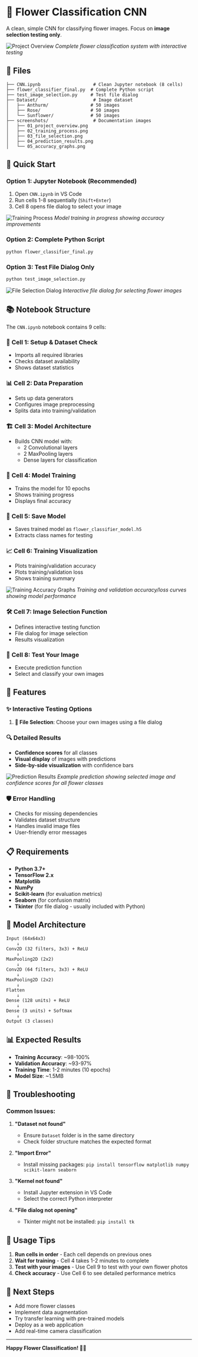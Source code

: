 # 🌺 Flower Classification CNN

A clean, simple CNN for classifying flower images. Focus on **image selection testing only**.

![Project Overview](screenshots/01_project_overview.png)
*Complete flower classification system with interactive testing*

## 📁 Files

```
├── CNN.ipynb                    # Clean Jupyter notebook (8 cells)
├── flower_classifier_final.py  # Complete Python script
├── test_image_selection.py     # Test file dialog
├── Dataset/                     # Image dataset
│   ├── Anthurm/                # 50 images
│   ├── Rose/                   # 50 images
│   └── Sunflower/              # 50 images
├── screenshots/                 # Documentation images
│   ├── 01_project_overview.png
│   ├── 02_training_process.png
│   ├── 03_file_selection.png
│   ├── 04_prediction_results.png
│   └── 05_accuracy_graphs.png
```

## 🚀 Quick Start

### Option 1: Jupyter Notebook (Recommended)

1. Open `CNN.ipynb` in VS Code
2. Run cells 1-8 sequentially (`Shift+Enter`)
3. Cell 8 opens file dialog to select your image

![Training Process](screenshots/02_training_process.png)
*Model training in progress showing accuracy improvements*

### Option 2: Complete Python Script

```bash
python flower_classifier_final.py
```

### Option 3: Test File Dialog Only

```bash
python test_image_selection.py
```

![File Selection Dialog](screenshots/03_file_selection.png)
*Interactive file dialog for selecting flower images*

## 📚 Notebook Structure

The `CNN.ipynb` notebook contains 9 cells:

### 🔧 **Cell 1: Setup & Dataset Check**
- Imports all required libraries
- Checks dataset availability
- Shows dataset statistics

### 📊 **Cell 2: Data Preparation**
- Sets up data generators
- Configures image preprocessing
- Splits data into training/validation

### 🏗️ **Cell 3: Model Architecture**
- Builds CNN model with:
  - 2 Convolutional layers
  - 2 MaxPooling layers
  - Dense layers for classification

### 🎯 **Cell 4: Model Training**
- Trains the model for 10 epochs
- Shows training progress
- Displays final accuracy

### 💾 **Cell 5: Save Model**
- Saves trained model as `flower_classifier_model.h5`
- Extracts class names for testing

### 📈 **Cell 6: Training Visualization**
- Plots training/validation accuracy
- Plots training/validation loss
- Shows training summary

![Training Accuracy Graphs](screenshots/05_accuracy_graphs.png)
*Training and validation accuracy/loss curves showing model performance*

### 🛠️ **Cell 7: Image Selection Function**
- Defines interactive testing function
- File dialog for image selection
- Results visualization

### 🧪 **Cell 8: Test Your Image**
- Execute prediction function
- Select and classify your own images

## 🎯 Features

### ✨ **Interactive Testing Options**

1. **📁 File Selection**: Choose your own images using a file dialog

### 🔍 **Detailed Results**

- **Confidence scores** for all classes
- **Visual display** of images with predictions
- **Side-by-side visualization** with confidence bars

![Prediction Results](screenshots/04_prediction_results.png)
*Example prediction showing selected image and confidence scores for all flower classes*

### 🛡️ **Error Handling**

- Checks for missing dependencies
- Validates dataset structure
- Handles invalid image files
- User-friendly error messages

## 📋 Requirements

- **Python 3.7+**
- **TensorFlow 2.x**
- **Matplotlib**
- **NumPy**
- **Scikit-learn** (for evaluation metrics)
- **Seaborn** (for confusion matrix)
- **Tkinter** (for file dialog - usually included with Python)

## 🎨 Model Architecture

```
Input (64x64x3)
    ↓
Conv2D (32 filters, 3x3) + ReLU
    ↓
MaxPooling2D (2x2)
    ↓
Conv2D (64 filters, 3x3) + ReLU
    ↓
MaxPooling2D (2x2)
    ↓
Flatten
    ↓
Dense (128 units) + ReLU
    ↓
Dense (3 units) + Softmax
    ↓
Output (3 classes)
```

## 📊 Expected Results

- **Training Accuracy**: ~98-100%
- **Validation Accuracy**: ~93-97%
- **Training Time**: 1-2 minutes (10 epochs)
- **Model Size**: ~1.5MB

## 🔧 Troubleshooting

### Common Issues:

1. **"Dataset not found"**
   - Ensure `Dataset` folder is in the same directory
   - Check folder structure matches the expected format

2. **"Import Error"**
   - Install missing packages: `pip install tensorflow matplotlib numpy scikit-learn seaborn`

3. **"Kernel not found"**
   - Install Jupyter extension in VS Code
   - Select the correct Python interpreter

4. **"File dialog not opening"**
   - Tkinter might not be installed: `pip install tk`

## 🎯 Usage Tips

1. **Run cells in order** - Each cell depends on previous ones
2. **Wait for training** - Cell 4 takes 1-2 minutes to complete
3. **Test with your images** - Use Cell 9 to test with your own flower photos
4. **Check accuracy** - Use Cell 6 to see detailed performance metrics

## 🌟 Next Steps

- Add more flower classes
- Implement data augmentation
- Try transfer learning with pre-trained models
- Deploy as a web application
- Add real-time camera classification

---

**Happy Flower Classification! 🌺🤖**
